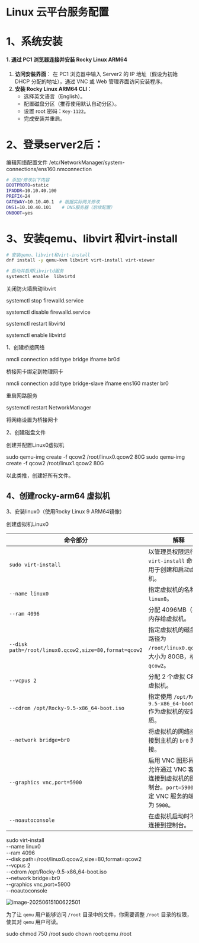 # Linux 云平台服务配置

# 1、系统安装

#### **1. 通过 PC1 浏览器连接并安装 Rocky Linux ARM64**

1. **访问安装界面**：
   在 PC1 浏览器中输入 Server2 的 IP 地址（假设为初始 DHCP 分配的地址），通过 VNC 或 Web 管理界面访问安装程序。
2. **安装 Rocky Linux ARM64 CLI**：
   - 选择英文语言（English）。
   - 配置磁盘分区（推荐使用默认自动分区）。
   - 设置 root 密码：`Key-1122`。
   - 完成安装并重启。

# 2、登录server2后：

编辑网络配置文件 /etc/NetworkManager/system-connections/ens160.nmconnection

```bash
# 添加/修改以下内容
BOOTPROTO=static
IPADDR=10.10.40.100
PREFIX=24
GATEWAY=10.10.40.1  # 根据实际网关修改
DNS1=10.10.40.101    # DNS服务器（后续配置）
ONBOOT=yes
```

# 3、安装qemu、libvirt 和virt-install

```bash
# 安装qemu、libvirt和virt-install
dnf install -y qemu-kvm libvirt virt-install virt-viewer

# 启动并启用libvirtd服务
systemctl enable  libvirtd
```

关闭防火墙启动libvirt

systemctl stop firewalld.service

systemctl disable firewalld.service

systemctl restart libvirtd

 systemctl enable libvirtd

1、创建桥接网络

 nmcli connection add  type  bridge ifname br0d

桥接网卡绑定到物理网卡

nmcli connection add type bridge-slave ifname  ens160  master br0

重启网路服务

 systemctl restart NetworkManager

将网络设置为桥接网卡

2、创建磁盘文件

创建并配置Linux0虚拟机

sudo qemu-img create -f qcow2 /root/linux0.qcow2 80G
sudo qemu-img create -f qcow2 /root/linux1.qcow2 80G

以此类推，创建好所有文件。	

## 4、创建rocky-arm64 虚拟机

3、安装linux0（使用Rocky Linux 9 ARM64镜像）

创建虚拟机Linux0

| **命令部分**                                          | **解释**                                                     |
| ----------------------------------------------------- | ------------------------------------------------------------ |
| `sudo virt-install`                                   | 以管理员权限运行 `virt-install` 命令，用于创建和启动虚拟机。 |
| `--name linux0`                                       | 指定虚拟机的名称为 `linux0`。                                |
| `--ram 4096`                                          | 分配 4096MB（4GB）内存给虚拟机。                             |
| `--disk path=/root/linux0.qcow2,size=80,format=qcow2` | 指定虚拟机的磁盘文件路径为 `/root/linux0.qcow2`，大小为 80GB，格式为 `qcow2`。 |
| `--vcpus 2`                                           | 分配 2 个虚拟 CPU 给虚拟机。                                 |
| `--cdrom /opt/Rocky-9.5-x86_64-boot.iso`              | 指定使用 `/opt/Rocky-9.5-x86_64-boot.iso` 作为虚拟机的安装介质。 |
| `--network bridge=br0`                                | 将虚拟机的网络接口桥接到主机的 `br0` 网络桥接。              |
| `--graphics vnc,port=5900`                            | 启用 VNC 图形界面，允许通过 VNC 客户端连接到虚拟机的图形控制台。`port=5900`：指定 VNC 服务的端口号为 `5900`。 |
| `--noautoconsole`                                     | 在虚拟机启动时不自动连接到控制台。                           |



sudo virt-install \
--name linux0 \
--ram 4096 \
--disk path=/root/linux0.qcow2,size=80,format=qcow2 \
--vcpus 2 \
--cdrom /opt/Rocky-9.5-x86_64-boot.iso \
--network bridge=br0 \
--graphics vnc,port=5900 \
--noautoconsole

![image-20250615100622501](https://cdn.jsdelivr.net/gh/xyt250/image/img/image-20250615100622501.png)

为了让 `qemu` 用户能够访问 `/root` 目录中的文件，你需要调整 `/root` 目录的权限，使其对 `qemu` 用户可读。

sudo chmod 750 /root
sudo chown root:qemu /root

